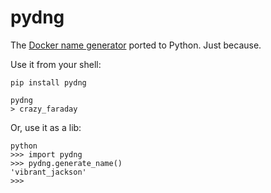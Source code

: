 # pydng
The [Docker name generator](https://github.com/moby/moby/blob/master/pkg/namesgenerator/names-generator.go) ported to Python. Just because.

Use it from your shell:
```shell
pip install pydng

pydng
> crazy_faraday
```

Or, use it as a lib:
```shell
python
>>> import pydng
>>> pydng.generate_name()
'vibrant_jackson'
>>>
```
